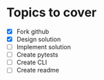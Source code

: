 # Topics to cover

- [x] Fork github  
- [x] Design solution
- [ ] Implement solution
- [ ] Create pytests
- [ ] Create CLI
- [ ] Create readme

